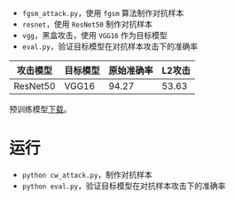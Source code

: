 - `fgsm_attack.py`，使用 `fgsm` 算法制作对抗样本
- `resnet`，使用 `ResNet50` 制作对抗样本
- `vgg`，黑盒攻击，使用 `VGG16` 作为目标模型
- `eval.py`，验证目标模型在对抗样本攻击下的准确率

| 攻击模型 | 目标模型 | 原始准确率 | L2攻击 |
| -------- | -------- | ---------- | ------ |
| ResNet50 | VGG16    | 94.27      | 53.63  |

预训练模型[下载](https://github.com/laisimiao/classification-cifar10-pytorch)。

# 运行

- `python cw_attack.py`，制作对抗样本
- `python eval.py`，验证目标模型在对抗样本攻击下的准确率
